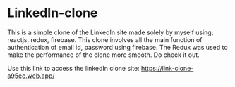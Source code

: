 # LinkedIn-clone

This is a simple clone of the LinkedIn site made solely by myself using, reactjs, redux, firebase.
This clone involves all the main function of authentication of email id, password using firebase. The Redux was used to make the performance of the clone more smooth.
Do check it out.


Use this link to access the linkedIn clone site: https://link-clone-a95ec.web.app/
